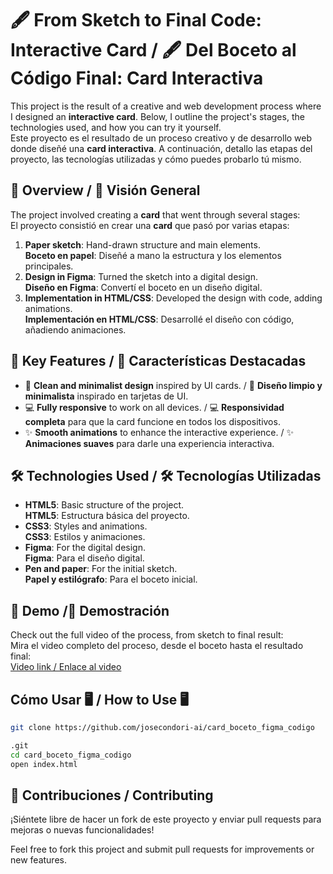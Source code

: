 # 🖋️ From Sketch to Final Code: Interactive Card  / 🖋️ Del Boceto al Código Final: Card Interactiva

This project is the result of a creative and web development process where I designed an **interactive card**. Below, I outline the project's stages, the technologies used, and how you can try it yourself.  
Este proyecto es el resultado de un proceso creativo y de desarrollo web donde diseñé una **card interactiva**. A continuación, detallo las etapas del proyecto, las tecnologías utilizadas y cómo puedes probarlo tú mismo.

## 📜 Overview  / 📜 Visión General

The project involved creating a **card** that went through several stages:  
El proyecto consistió en crear una **card** que pasó por varias etapas:

1. **Paper sketch**: Hand-drawn structure and main elements.  
   **Boceto en papel**: Diseñé a mano la estructura y los elementos principales.
2. **Design in Figma**: Turned the sketch into a digital design.  
   **Diseño en Figma**: Convertí el boceto en un diseño digital.
3. **Implementation in HTML/CSS**: Developed the design with code, adding animations.  
   **Implementación en HTML/CSS**: Desarrollé el diseño con código, añadiendo animaciones.

## 🚀 Key Features  / 🚀 Características Destacadas

- 🎨 **Clean and minimalist design** inspired by UI cards.  / 🎨 **Diseño limpio y minimalista** inspirado en tarjetas de UI.
- 💻 **Fully responsive** to work on all devices.  / 💻 **Responsividad completa** para que la card funcione en todos los dispositivos.
- ✨ **Smooth animations** to enhance the interactive experience.  / ✨ **Animaciones suaves** para darle una experiencia interactiva.

## 🛠️ Technologies Used  / 🛠️ Tecnologías Utilizadas

- **HTML5**: Basic structure of the project.  
  **HTML5**: Estructura básica del proyecto.
- **CSS3**: Styles and animations.  
  **CSS3**: Estilos y animaciones.
- **Figma**: For the digital design.  
  **Figma**: Para el diseño digital.
- **Pen and paper**: For the initial sketch.  
  **Papel y estilógrafo**: Para el boceto inicial.

## 📸 Demo  /📸 Demostración

Check out the full video of the process, from sketch to final result:  
Mira el video completo del proceso, desde el boceto hasta el resultado final:  
[Video link / Enlace al video]()

## Cómo Usar 🖥️ / How to Use 🖥️
```bash
git clone https://github.com/josecondori-ai/card_boceto_figma_codigo

.git
cd card_boceto_figma_codigo
open index.html
```


## 🤝 Contribuciones / Contributing

¡Siéntete libre de hacer un fork de este proyecto y enviar pull requests para mejoras o nuevas funcionalidades!

Feel free to fork this project and submit pull requests for improvements or new features.

